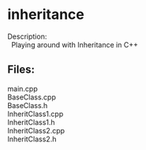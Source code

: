 inheritance
===========

Description:              <br />
&nbsp; Playing around with Inheritance in C++


Files:
-------
main.cpp              <br />
BaseClass.cpp               <br />
BaseClass.h               <br />
InheritClass1.cpp              <br />
InheritClass1.h              <br />
InheritClass2.cpp               <br />
InheritClass2.h
